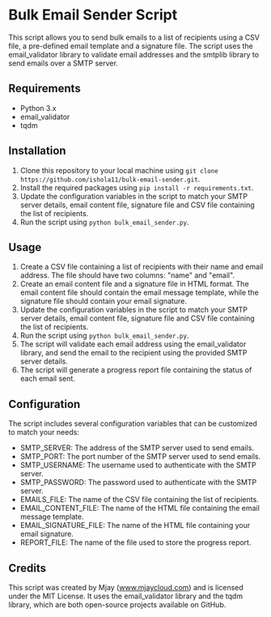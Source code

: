 # Bulk Email Sender Script

This script allows you to send bulk emails to a list of recipients using a CSV file, a pre-defined email template and a signature file. The script uses the email_validator library to validate email addresses and the smtplib library to send emails over a SMTP server.

## Requirements

- Python 3.x
- email_validator
- tqdm

## Installation

1. Clone this repository to your local machine using `git clone https://github.com/ishola11/bulk-email-sender.git`.
2. Install the required packages using `pip install -r requirements.txt`.
3. Update the configuration variables in the script to match your SMTP server details, email content file, signature file and CSV file containing the list of recipients.
4. Run the script using `python bulk_email_sender.py`.

## Usage

1. Create a CSV file containing a list of recipients with their name and email address. The file should have two columns: "name" and "email".
2. Create an email content file and a signature file in HTML format. The email content file should contain the email message template, while the signature file should contain your email signature.
3. Update the configuration variables in the script to match your SMTP server details, email content file, signature file and CSV file containing the list of recipients.
4. Run the script using `python bulk_email_sender.py`.
5. The script will validate each email address using the email_validator library, and send the email to the recipient using the provided SMTP server details.
6. The script will generate a progress report file containing the status of each email sent.

## Configuration

The script includes several configuration variables that can be customized to match your needs:

- SMTP_SERVER: The address of the SMTP server used to send emails.
- SMTP_PORT: The port number of the SMTP server used to send emails.
- SMTP_USERNAME: The username used to authenticate with the SMTP server.
- SMTP_PASSWORD: The password used to authenticate with the SMTP server.
- EMAILS_FILE: The name of the CSV file containing the list of recipients.
- EMAIL_CONTENT_FILE: The name of the HTML file containing the email message template.
- EMAIL_SIGNATURE_FILE: The name of the HTML file containing your email signature.
- REPORT_FILE: The name of the file used to store the progress report.

## Credits

This script was created by Mjay (www.mjaycloud.com) and is licensed under the MIT License. It uses the email_validator library and the tqdm library, which are both open-source projects available on GitHub.

